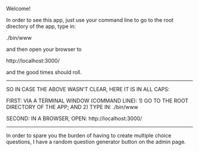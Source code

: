 
Welcome!

In order to see this app, just use your command line to go to the root directory of the app, type in:

./bin/www

and then open your browser to

http://localhost:3000/

and the good times should roll.

**************************

SO IN CASE THE ABOVE WASN'T CLEAR, HERE IT IS IN ALL CAPS:

FIRST:  VIA A TERMINAL WINDOW (COMMAND LINE): 1) GO TO THE ROOT DIRECTORY OF THE APP; AND 2) TYPE IN: ./bin/www

SECOND:  IN A BROWSER, OPEN: http://localhost:3000/

****************************

In order to spare you the burden of having to create multiple choice questions, I have a random question generator button on the admin page.


